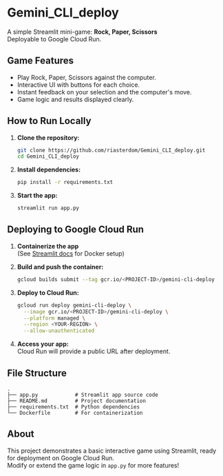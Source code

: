 # Gemini_CLI_deploy

A simple Streamlit mini-game: **Rock, Paper, Scissors**  
Deployable to Google Cloud Run.

## Game Features

- Play Rock, Paper, Scissors against the computer.
- Interactive UI with buttons for each choice.
- Instant feedback on your selection and the computer's move.
- Game logic and results displayed clearly.

## How to Run Locally

1. **Clone the repository:**
   ```bash
   git clone https://github.com/riasterdom/Gemini_CLI_deploy.git
   cd Gemini_CLI_deploy
   ```

2. **Install dependencies:**
   ```bash
   pip install -r requirements.txt
   ```

3. **Start the app:**
   ```bash
   streamlit run app.py
   ```

## Deploying to Google Cloud Run

1. **Containerize the app**  
   (See [Streamlit docs](https://docs.streamlit.io/streamlit-cloud/deploy/docker) for Docker setup)

2. **Build and push the container:**
   ```bash
   gcloud builds submit --tag gcr.io/<PROJECT-ID>/gemini-cli-deploy
   ```

3. **Deploy to Cloud Run:**
   ```bash
   gcloud run deploy gemini-cli-deploy \
     --image gcr.io/<PROJECT-ID>/gemini-cli-deploy \
     --platform managed \
     --region <YOUR-REGION> \
     --allow-unauthenticated
   ```

4. **Access your app:**  
   Cloud Run will provide a public URL after deployment.

## File Structure

```
.
├── app.py            # Streamlit app source code
├── README.md         # Project documentation
├── requirements.txt  # Python dependencies
└── Dockerfile        # For containerization
```

## About

This project demonstrates a basic interactive game using Streamlit, ready for deployment on Google Cloud Run.  
Modify or extend the game logic in `app.py` for more features!
